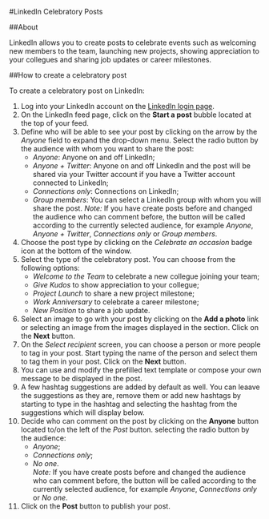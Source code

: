 #LinkedIn Celebratory Posts

##About

LinkedIn allows you to create posts to celebrate events such as welcoming new members to the team, launching new projects, showing appreciation to your collegues and sharing job updates or career milestones.

##How to create a celebratory post

To create a celebratory post on LinkedIn:
1. Log into your LinkedIn account on the [LinkedIn login page](https://www.linkedin.com/login).
2. On the LinkedIn feed page, click on the **Start a post** bubble located at the top of your feed.
3. Define who will be able to see your post by clicking on the arrow by the *Anyone* field to expand the drop-down menu. Select the radio button by the audience with whom you want to share the post:
    - *Anyone*: Anyone on and off LinkedIn;
    - *Anyone + Twitter*: Anyone on and off LinkedIn and the post will be shared via your Twitter account if you have a Twitter account connected to LinkedIn;
    - *Connections only*: Connections on LinkedIn;
    - *Group members*: You can select a LinkedIn group with whom you will share the post.   *_Note:_* If you have create posts before and changed the audience who can comment before, the button will be called according to the currently selected audience, for example *Anyone*, *Anyone + Twitter*, *Connections only* or *Group members*.
4. Choose the post type by clicking on the *Celebrate an occasion* badge icon at the bottom of the window.
5. Select the type of the celebratory post. You can choose from the following options:
    - *Welcome to the Team* to celebrate a new collegue joining your team;
    - *Give Kudos* to show appreciation to your collegue;
    - *Project Launch* to share a new project milestone;
    - *Work Anniversary* to celebrate a career milestone;
    - *New Position* to share a job update.
6. Select an image to go with your post by clicking on the **Add a photo** link or selecting an image from the images displayed in the section. Click on the **Next** button.
7. On the *Select recipient* screen, you can choose a person or more people to tag in your post. Start typing the name of the person and select them to tag them in your post. Click on the **Next** button.
8. You can use and modify the prefilled text template or compose your own message to be displayed in the post.
9. A few hashtag suggestions are added by default as well. You can leaave the suggestions as they are, remove them or add new hashtags by starting to type in the hashtag and selecting the hashtag from the suggestions which will display below.
10. Decide who can comment on the post by clicking on the **Anyone** button located to/on the left of the *Post* button. selecting the radio button by the audience:
    - *Anyone*;
    - *Connections only*;
    - *No one*.   
*_Note:_* If you have create posts before and changed the audience who can comment before, the button will be called according to the currently selected audience, for example *Anyone*, *Connections only* or *No one*.
11. Click on the **Post** button to publish your post.
